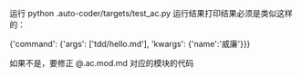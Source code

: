 运行 python .auto-coder/targets/test_ac.py 运行结果打印结果必须是类似这样的：

{'command': {'args': ['tdd/hello.md'], 'kwargs': {'name':'威廉'}}}

如果不是，要修正 @.ac.mod.md  对应的模块的代码
